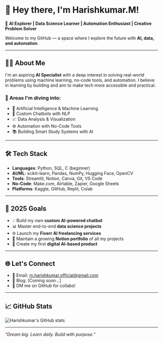 # 👋 Hey there, I'm Harishkumar.M!

🚀 **AI Explorer | Data Science Learner | Automation Enthusiast | Creative Problem Solver**

Welcome to my GitHub — a space where I explore the future with **AI, data, and automation**.

---

## 👨‍💻 About Me

I'm an aspiring **AI Specialist** with a deep interest in solving real-world problems using machine learning, no-code tools, and automation. I believe in learning by building and aim to make tech more accessible and practical.

### 🌟 Areas I'm diving into:
- 🤖 Artificial Intelligence & Machine Learning
- 🧠 Custom Chatbots with NLP
- 📈 Data Analysis & Visualization
- ⚙️ Automation with No-Code Tools
- 📚 Building Smart Study Systems with AI

---

## 🛠️ Tech Stack

- **Languages**: Python, SQL, C (beginner)
- **AI/ML**: scikit-learn, Pandas, NumPy, Hugging Face, OpenCV
- **Tools**: Streamlit, Notion, Canva, Git, VS Code
- **No-Code**: Make.com, Airtable, Zapier, Google Sheets
- **Platforms**: Kaggle, GitHub, Replit, Colab

---

## 🎯 2025 Goals

- 💡 Build my own **custom AI-powered chatbot**
- 📊 Master end-to-end **data science projects**
- 🌐 Launch my **Fiverr AI freelancing services**
- 🧾 Maintain a growing **Notion portfolio** of all my projects
- 🚀 Create my first **digital AI-based product**

---

## 🌐 Let's Connect

- 📧 Email: m.harishkumar.official@gmail.com
- 📝 Blog: [Coming soon...]
- 💬 DM me on GitHub for collabs!

---

## 📈 GitHub Stats

![Harishkumar's GitHub stats](https://github-readme-stats.vercel.app/api?username=HarishkumarM&show_icons=true&theme=tokyonight)

---

_“Dream big. Learn daily. Build with purpose.”_
